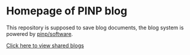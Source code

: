 Homepage of PINP blog
=====================

This repository is supposed to save blog documents, the blog system is powered by [pinp/software](https://github.com/pinp/software).

<a target="_blank" href="https://www.pinp.me/software/pages/blogger/gh_jump.action">Click here to view shared blogs</a>
